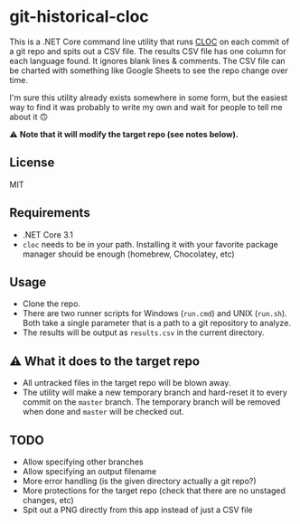 # git-historical-cloc

This is a .NET Core command line utility that runs [CLOC](https://github.com/AlDanial/cloc) on each commit of a git repo and spits out a CSV file.  The results CSV file has one column for each language found.  It ignores blank lines & comments.  The CSV file can be charted with something like Google Sheets to see the repo change over time.

I'm sure this utility already exists somewhere in some form, but the easiest way to find it was probably to write my own and wait for people to tell me about it :upside_down_face:

:warning: **Note that it will modify the target repo (see notes below).**  

## License

MIT

## Requirements

* .NET Core 3.1
* `cloc` needs to be in your path.  Installing it with your favorite package manager should be enough (homebrew, Chocolatey, etc)

## Usage

* Clone the repo.  
* There are two runner scripts for Windows (`run.cmd`) and UNIX (`run.sh`).  Both take a single parameter that is a path to a git repository to analyze.
* The results will be output as `results.csv` in the current directory.

## :warning: What it does to the target repo

* All untracked files in the target repo will be blown away.
* The utility will make a new temporary branch and hard-reset it to every commit on the `master` branch.  The temporary branch will be removed when done and `master` will be checked out.

## TODO

* Allow specifying other branches
* Allow specifying an output filename
* More error handling (is the given directory actually a git repo?)
* More protections for the target repo (check that there are no unstaged changes, etc)
* Spit out a PNG directly from this app instead of just a CSV file
